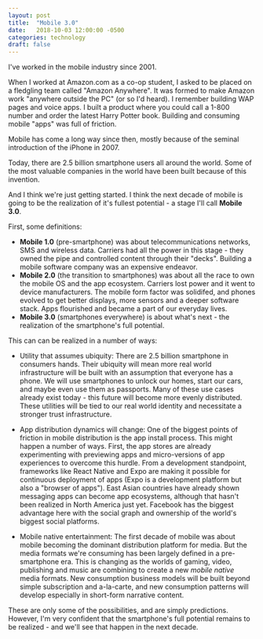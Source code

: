 ```yaml
---
layout: post
title:  "Mobile 3.0"
date:   2018-10-03 12:00:00 -0500
categories: technology
draft: false
---
```


I've worked in the mobile industry since 2001. 

When I worked at Amazon.com as a co-op student, I asked to be placed on a fledgling team called "Amazon Anywhere". It was formed to make Amazon work "anywhere outside the PC" (or so I'd heard). I remember building WAP pages and voice apps. I built a product where you could call a 1-800 number and order the latest Harry Potter book. Building and consuming mobile "apps" was full of friction.

Mobile has come a long way since then, mostly because of the seminal introduction of the iPhone in 2007.

Today, there are 2.5 billion smartphone users all around the world. Some of the most valuable companies in the world have been built because of this invention.

And I think we're just getting started. I think the next decade of mobile is going to be the realization of it's fullest potential - a stage I'll call **Mobile 3.0**.

First, some definitions:

* **Mobile 1.0** (pre-smartphone) was about telecommunications networks, SMS and wireless data. Carriers had all the power in this stage - they owned the pipe and controlled content through their "decks". Building a mobile software company was an expensive endeavor.
* **Mobile 2.0** (the transition to smartphones) was about all the race to own the mobile OS and the app ecosystem. Carriers lost power and it went to device manufacturers. The mobile form factor was solidifed, and phones evolved to get better displays, more sensors and a deeper software stack. Apps flourished and became a part of our everyday lives.
* **Mobile 3.0** (smartphones everywhere) is about what's next - the realization of the smartphone's full potential. 

This can can be realized in a number of ways:

* Utility that assumes ubiquity: There are 2.5 billion smartphone in consumers hands. Their ubiquity will mean more real world infrastructure will be built with an assumption that everyone has a phone. We will use smartphones to unlock our homes, start our cars, and maybe even use them as passports. Many of these use cases already exist today - this future will become more evenly distributed. These utilities will be tied to our real world identity and necessitate a stronger trust infrastructure. 

* App distribution dynamics will change: One of the biggest points of friction in mobile distribution is the app install process. This might happen a number of ways. First, the app stores are already experimenting with previewing apps and micro-versions of app experiences to overcome this hurdle. From a development standpoint, frameworks like React Native and Expo are making it possible for continuous deployment of apps (Expo is a development platform but also a "browser of apps"). East Asian countries have already shown messaging apps can become app ecosystems, although that hasn't been realized in North America just yet. Facebook has the biggest advantage here with the social graph and ownership of the world's biggest social platforms.

* Mobile native entertainment: The first decade of mobile was about mobile becoming the dominant distribution platform for media. But the media formats we're consuming has been largely defined in a pre-smartphone era. This is changing as the worlds of gaming, video, publishing and music are combining to create a new _mobile native_ media formats. New consumption business models will be built beyond simple subscription and a-la-carte, and new consumption patterns will develop especially in short-form narrative content.

These are only some of the possibilities, and are simply predictions. However, I'm very confident that the smartphone's full potential remains to be realized - and we'll see that happen in the next decade. 